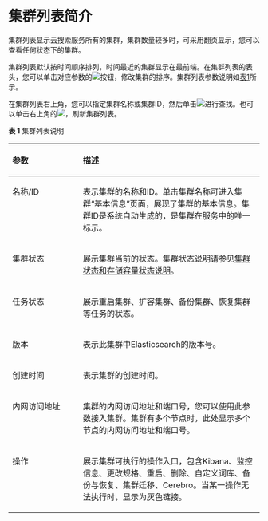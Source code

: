 # 集群列表简介<a name="css_01_0056"></a>

集群列表显示云搜索服务所有的集群，集群数量较多时，可采用翻页显示，您可以查看任何状态下的集群。

集群列表默认按时间顺序排列，时间最近的集群显示在最前端。在集群列表的表头，您可以单击对应参数的![](figures/icon-sort.png)按钮，修改集群的排序。集群列表参数说明如[表1](#table163431019544)所示。

在集群列表右上角，您可以指定集群名称或集群ID，然后单击![](figures/icon-search.png)进行查找。也可以单击右上角的![](figures/icon-refresh.png)，刷新集群列表。

**表 1**  集群列表说明

<a name="table163431019544"></a>
<table><thead align="left"><tr id="row5343319241"><th class="cellrowborder" valign="top" width="28.060000000000002%" id="mcps1.2.3.1.1"><p id="p9343151913413"><a name="p9343151913413"></a><a name="p9343151913413"></a>参数</p>
</th>
<th class="cellrowborder" valign="top" width="71.94%" id="mcps1.2.3.1.2"><p id="p6343219647"><a name="p6343219647"></a><a name="p6343219647"></a>描述</p>
</th>
</tr>
</thead>
<tbody><tr id="row1034313193415"><td class="cellrowborder" valign="top" width="28.060000000000002%" headers="mcps1.2.3.1.1 "><p id="p43431719748"><a name="p43431719748"></a><a name="p43431719748"></a>名称/ID</p>
</td>
<td class="cellrowborder" valign="top" width="71.94%" headers="mcps1.2.3.1.2 "><p id="p19343919445"><a name="p19343919445"></a><a name="p19343919445"></a>表示集群的名称和ID。单击集群名称可进入集群<span class="uicontrol" id="uicontrol18559093510"><a name="uicontrol18559093510"></a><a name="uicontrol18559093510"></a>“基本信息”</span>页面，展现了集群的基本信息。集群ID是系统自动生成的，是集群在服务中的唯一标示。</p>
</td>
</tr>
<tr id="row23439191049"><td class="cellrowborder" valign="top" width="28.060000000000002%" headers="mcps1.2.3.1.1 "><p id="p4343151917411"><a name="p4343151917411"></a><a name="p4343151917411"></a>集群状态</p>
</td>
<td class="cellrowborder" valign="top" width="71.94%" headers="mcps1.2.3.1.2 "><p id="p183431319640"><a name="p183431319640"></a><a name="p183431319640"></a>展示集群当前的状态。集群状态说明请参见<a href="集群状态和存储容量状态说明.md">集群状态和存储容量状态说明</a>。</p>
</td>
</tr>
<tr id="row113436191412"><td class="cellrowborder" valign="top" width="28.060000000000002%" headers="mcps1.2.3.1.1 "><p id="p1034316192044"><a name="p1034316192044"></a><a name="p1034316192044"></a>任务状态</p>
</td>
<td class="cellrowborder" valign="top" width="71.94%" headers="mcps1.2.3.1.2 "><p id="p193431191841"><a name="p193431191841"></a><a name="p193431191841"></a>展示重启集群、扩容集群、备份集群、恢复集群等任务的状态。</p>
</td>
</tr>
<tr id="row8343131915414"><td class="cellrowborder" valign="top" width="28.060000000000002%" headers="mcps1.2.3.1.1 "><p id="p1434317196417"><a name="p1434317196417"></a><a name="p1434317196417"></a>版本</p>
</td>
<td class="cellrowborder" valign="top" width="71.94%" headers="mcps1.2.3.1.2 "><p id="p934314192412"><a name="p934314192412"></a><a name="p934314192412"></a>表示此集群中Elasticsearch的版本号。</p>
</td>
</tr>
<tr id="row163431719245"><td class="cellrowborder" valign="top" width="28.060000000000002%" headers="mcps1.2.3.1.1 "><p id="p6343219740"><a name="p6343219740"></a><a name="p6343219740"></a>创建时间</p>
</td>
<td class="cellrowborder" valign="top" width="71.94%" headers="mcps1.2.3.1.2 "><p id="p1634318191844"><a name="p1634318191844"></a><a name="p1634318191844"></a>表示集群的创建时间。</p>
</td>
</tr>
<tr id="row227010241868"><td class="cellrowborder" valign="top" width="28.060000000000002%" headers="mcps1.2.3.1.1 "><p id="p12270152413615"><a name="p12270152413615"></a><a name="p12270152413615"></a>内网访问地址</p>
</td>
<td class="cellrowborder" valign="top" width="71.94%" headers="mcps1.2.3.1.2 "><p id="p202702243614"><a name="p202702243614"></a><a name="p202702243614"></a>集群的内网访问地址和端口号，您可以使用此参数接入集群。集群有多个节点时，此处显示多个节点的内网访问地址和端口号。</p>
</td>
</tr>
<tr id="row95212310617"><td class="cellrowborder" valign="top" width="28.060000000000002%" headers="mcps1.2.3.1.1 "><p id="p115210312617"><a name="p115210312617"></a><a name="p115210312617"></a>操作</p>
</td>
<td class="cellrowborder" valign="top" width="71.94%" headers="mcps1.2.3.1.2 "><p id="p155243114616"><a name="p155243114616"></a><a name="p155243114616"></a>展示集群可执行的操作入口，包含Kibana、监控信息、更改规格、重启、删除、自定义词库、备份与恢复、集群迁移、Cerebro。当某一操作无法执行时，显示为灰色链接。</p>
</td>
</tr>
</tbody>
</table>

